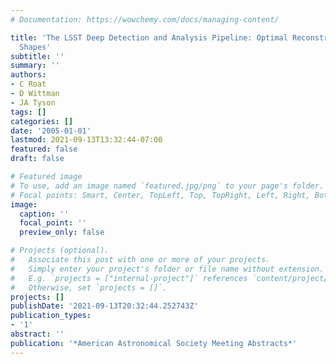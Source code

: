 ```yaml
---
# Documentation: https://wowchemy.com/docs/managing-content/

title: 'The LSST Deep Detection and Analysis Pipeline: Optimal Reconstruction of Galaxy
  Shapes'
subtitle: ''
summary: ''
authors:
- C Roat
- D Wittman
- JA Tyson
tags: []
categories: []
date: '2005-01-01'
lastmod: 2021-09-13T13:32:44-07:00
featured: false
draft: false

# Featured image
# To use, add an image named `featured.jpg/png` to your page's folder.
# Focal points: Smart, Center, TopLeft, Top, TopRight, Left, Right, BottomLeft, Bottom, BottomRight.
image:
  caption: ''
  focal_point: ''
  preview_only: false

# Projects (optional).
#   Associate this post with one or more of your projects.
#   Simply enter your project's folder or file name without extension.
#   E.g. `projects = ["internal-project"]` references `content/project/deep-learning/index.md`.
#   Otherwise, set `projects = []`.
projects: []
publishDate: '2021-09-13T20:32:44.252743Z'
publication_types:
- '1'
abstract: ''
publication: '*American Astronomical Society Meeting Abstracts*'
---
```

